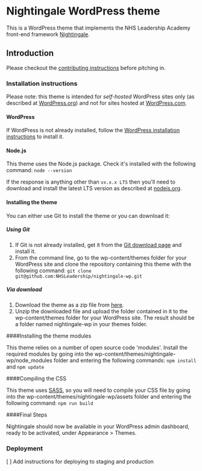 # Nightingale WordPress theme

This is a WordPress theme that implements the NHS Leadership Academy front-end framework [Nightingale](https://github.com/NHSLeadership/nightingale).

## Introduction

Please checkout the [contributing instructions](CONTRIBUTING.md) before pitching in.

### Installation instructions

Please note: this theme is intended for *self-hosted* WordPress sites only (as described at [WordPress.org](https://wordpress.org)) and not for sites hosted at [WordPress.com](https://wordpress.com).

#### WordPress

If WordPress is not already installed, follow the [WordPress installation instructions](https://codex.wordpress.org/Installing_WordPress) to install it.

#### Node.js

This theme uses the Node.js package. Check it's installed with the following command: ````node --version````

If the response is anything other than ````vx.x.x LTS```` then you'll need to download and install the latest LTS version as described at [nodejs.org](https://nodejs.org/en/).

#### Installing the theme

You can either use Git to install the theme or you can download it:

##### Using Git

1. If Git is not already installed, get it from the [Git download page](https://git-scm.com/downloads) and install it.
2. From the command line, go to the wp-content/themes folder for your WordPress site and clone the repository containing this theme with the following command: ````git clone git@github.com:NHSLeadership/nightingale-wp.git````

##### Via download

1. Download the theme as a zip file from [here](https://github.com/NHSLeadership/nightingale-wp/archive/master.zip).
2. Unzip the downloaded file and upload the folder contained in it to the wp-content/themes folder for your WordPress site. The result should be a folder named nightingale-wp in your themes folder.

####Installing the theme modules

This theme relies on a number of open source code 'modules'. Install the required modules by going into the wp-content/themes/nightingale-wp/node_modules folder and entering the following commands: ````npm install```` and ````npm update````

####Compiling the CSS

This theme uses [SASS](http://sass-lang.com/), so you will need to compile your CSS file by going into the wp-content/themes/nightingale-wp/assets folder and entering the following command: ````npm run build````

####Final Steps

Nightingale should now be available in your WordPress admin dashboard, ready to be activated, under Appearance > Themes.

### Deployment

[ ] Add instructions for deploying to staging and production